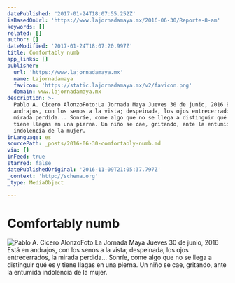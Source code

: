 ```yaml
---
datePublished: '2017-01-24T18:07:55.252Z'
isBasedOnUrl: 'https://www.lajornadamaya.mx/2016-06-30/Reporte-8-am'
keywords: []
related: []
author: []
dateModified: '2017-01-24T18:07:20.997Z'
title: Comfortably numb
app_links: []
publisher:
  url: 'https://www.lajornadamaya.mx'
  name: Lajornadamaya
  favicon: 'https://static.lajornadamaya.mx/v2/favicon.png'
  domain: www.lajornadamaya.mx
description: >-
  Pablo A. Cicero AlonzoFoto:La Jornada Maya Jueves 30 de junio, 2016 Está en
  andrajos, con los senos a la vista; despeinada, los ojos entrecerrados, la
  mirada perdida... Sonríe, come algo que no se llega a distinguir qué es y
  tiene llagas en una pierna. Un niño se cae, gritando, ante la entumida
  indolencia de la mujer.
inLanguage: es
sourcePath: _posts/2016-06-30-comfortably-numb.md
via: {}
inFeed: true
starred: false
datePublishedOriginal: '2016-11-09T21:05:37.797Z'
_context: 'http://schema.org'
_type: MediaObject

---
```

# Comfortably numb
![Pablo A. Cicero AlonzoFoto:La Jornada Maya Jueves 30 de junio, 2016 Está en andrajos, con los senos a la vista; despeinada, los ojos entrecerrados, la mirada perdida... Sonríe, come algo que no se llega a distinguir qué es y tiene llagas en una pierna. Un niño se cae, gritando, ante la entumida indolencia de la mujer.](https://the-grid-user-content.s3-us-west-2.amazonaws.com/eb4adacf-43c4-43ec-9213-b4ef2788ae5d.jpg)